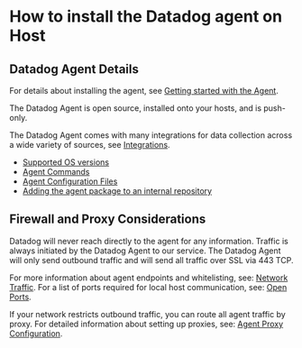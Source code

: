 # How to install the Datadog agent on Host

Datadog Agent Details
--------
For details about installing the agent, see [Getting started with the Agent](https://docs.datadoghq.com/getting_started/agent/).

The Datadog Agent is open source, installed onto your hosts, and is push-only.

The Datadog Agent comes with many integrations for data collection across a wide variety of sources, see [Integrations](https://docs.datadoghq.com/integrations/).

- [Supported OS versions](https://docs.datadoghq.com/agent/basic_agent_usage/?tab=agentv6v7#supported-platforms)
- [Agent Commands](https://docs.datadoghq.com/agent/guide/agent-commands/?tab=agentv6v7)
- [Agent Configuration Files](https://docs.datadoghq.com/agent/guide/agent-configuration-files/?tab=agentv6v7)
- [Adding the agent package to an internal repository](https://docs.datadoghq.com/agent/guide/installing-the-agent-on-a-server-with-limited-internet-connectivity/#pagetitle)


Firewall and Proxy Considerations
--------
Datadog will never reach directly to the agent for any information. Traffic is always initiated by the
Datadog Agent to our service. The Datadog Agent will only send outbound traffic and will send all
traffic over SSL via 443 TCP.

For more information about agent endpoints and whitelisting, see: [Network Traffic](https://docs.datadoghq.com/agent/guide/network/?tab=agentv6v7).
For a list of ports required for local host communication, see: [Open Ports](https://docs.datadoghq.com/agent/guide/network/?tab=agentv6v7#open-ports).

If your network restricts outbound traffic, you can route all agent traffic by proxy. For detailed information about setting up proxies, see: [Agent Proxy Configuration](https://docs.datadoghq.com/agent/proxy/?tab=agentv6v7).
